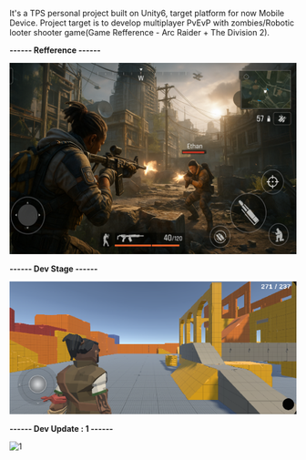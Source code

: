 It's a TPS personal project built on Unity6, target platform for now Mobile Device. Project target is to develop multiplayer PvEvP with zombies/Robotic looter shooter game(Game Refference - Arc Raider + The Division 2).

**------ Refference ------**

![Reefrence Image](image-3.png)


**------ Dev Stage ------**

![Project Prototype Stage](image-1.png)

**------ Dev Update : 1 ------**

![1](https://github.com/user-attachments/assets/ec664b52-3d07-4d03-a17c-1403c93a75ad)
